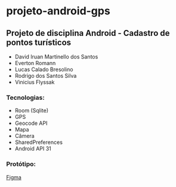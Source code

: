 # projeto-android-gps

## Projeto de disciplina Android - Cadastro de pontos turísticos

* David Iruan Martinello dos Santos
* Everton Romann
* Lucas Calado Bresolino
* Rodrigo dos Santos Silva
* Vinicius Flyssak

### Tecnologias:
- Room (Sqlite)
- GPS
- Geocode API
- Mapa
- Câmera
- SharedPreferences
- Android API 31

### Protótipo:
[Figma](https://www.figma.com/proto/KDOaFHX7L2FBvm2cHPSTnZ/Untitled?node-id=2-396&t=q5gw1xfghkazWR5C-1&starting-point-node-id=2%3A396)

